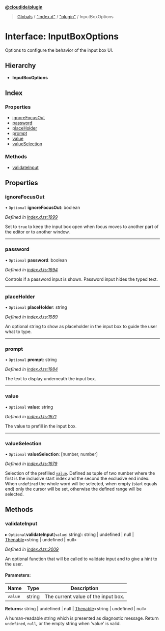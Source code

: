 **[@cloudide/plugin](../README.md)**

> [Globals](../README.md) / ["index.d"](../modules/_index_d_.md) / ["plugin"](../modules/_index_d_._plugin_.md) / InputBoxOptions

# Interface: InputBoxOptions

Options to configure the behavior of the input box UI.

## Hierarchy

* **InputBoxOptions**

## Index

### Properties

* [ignoreFocusOut](_index_d_._plugin_.inputboxoptions.md#ignorefocusout)
* [password](_index_d_._plugin_.inputboxoptions.md#password)
* [placeHolder](_index_d_._plugin_.inputboxoptions.md#placeholder)
* [prompt](_index_d_._plugin_.inputboxoptions.md#prompt)
* [value](_index_d_._plugin_.inputboxoptions.md#value)
* [valueSelection](_index_d_._plugin_.inputboxoptions.md#valueselection)

### Methods

* [validateInput](_index_d_._plugin_.inputboxoptions.md#validateinput)

## Properties

### ignoreFocusOut

• `Optional` **ignoreFocusOut**: boolean

*Defined in [index.d.ts:1999](https://github.com/shuyaqian/cloudide-plugin-api/blob/57a3a2a/index.d.ts#L1999)*

Set to `true` to keep the input box open when focus moves to another part of the editor or to another window.

___

### password

• `Optional` **password**: boolean

*Defined in [index.d.ts:1994](https://github.com/shuyaqian/cloudide-plugin-api/blob/57a3a2a/index.d.ts#L1994)*

Controls if a password input is shown. Password input hides the typed text.

___

### placeHolder

• `Optional` **placeHolder**: string

*Defined in [index.d.ts:1989](https://github.com/shuyaqian/cloudide-plugin-api/blob/57a3a2a/index.d.ts#L1989)*

An optional string to show as placeholder in the input box to guide the user what to type.

___

### prompt

• `Optional` **prompt**: string

*Defined in [index.d.ts:1984](https://github.com/shuyaqian/cloudide-plugin-api/blob/57a3a2a/index.d.ts#L1984)*

The text to display underneath the input box.

___

### value

• `Optional` **value**: string

*Defined in [index.d.ts:1971](https://github.com/shuyaqian/cloudide-plugin-api/blob/57a3a2a/index.d.ts#L1971)*

The value to prefill in the input box.

___

### valueSelection

• `Optional` **valueSelection**: [number, number]

*Defined in [index.d.ts:1979](https://github.com/shuyaqian/cloudide-plugin-api/blob/57a3a2a/index.d.ts#L1979)*

Selection of the prefilled [`value`](#InputBoxOptions.value). Defined as tuple of two number where the
first is the inclusive start index and the second the exclusive end index. When `undefined` the whole
word will be selected, when empty (start equals end) only the cursor will be set,
otherwise the defined range will be selected.

## Methods

### validateInput

▸ `Optional`**validateInput**(`value`: string): string \| undefined \| null \| [Thenable](_index_d_.thenable.md)\<string \| undefined \| null>

*Defined in [index.d.ts:2009](https://github.com/shuyaqian/cloudide-plugin-api/blob/57a3a2a/index.d.ts#L2009)*

An optional function that will be called to validate input and to give a hint
to the user.

#### Parameters:

Name | Type | Description |
------ | ------ | ------ |
`value` | string | The current value of the input box. |

**Returns:** string \| undefined \| null \| [Thenable](_index_d_.thenable.md)\<string \| undefined \| null>

A human-readable string which is presented as diagnostic message.
Return `undefined`, `null`, or the empty string when 'value' is valid.
